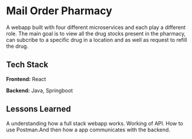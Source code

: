 
# Mail Order Pharmacy

A webapp built with four different microservices and each play a different role.
The main goal is to view all the drug stocks present in the pharmacy, can subcribe to a specific drug in a location and as well as request to refill the drug.
 

## Tech Stack

**Frontend:** React

**Backend:** Java, Springboot


## Lessons Learned

A understanding how a full stack webapp works. Working of API. How to use Postman.And then how a app communicates with the backend. 


